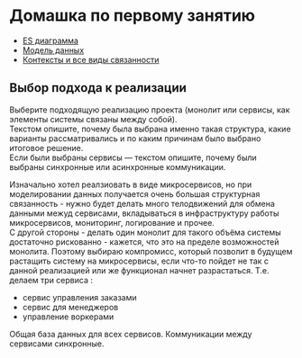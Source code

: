 # Домашка по первому занятию

- [ES диаграмма](https://sketchboard.me/rDOvPV7nKJC#/)
- [Модель данных](https://sketchboard.me/BDOAlRSSrueE#/)
- [Контексты и все виды связанности](https://sketchboard.me/RDOA2j8uTkaP#/)

## Выбор подхода к реализации
Выберите подходящую реализацию проекта (монолит или сервисы, как элементы системы связаны между собой).  
Текстом опишите, почему была выбрана именно такая структура, какие варианты рассматривались и по каким причинам было выбрано итоговое решение.  
Если были выбраны сервисы — текстом опишите, почему были выбраны синхронные или асинхронные коммуникации.  

Изначально хотел реалзиовать в виде микросервисов, но при моделировании данных получается очень большая структурная связанность - нужно будет делать много телодвижений для обмена данными межуд сервисами, вкладываться в инфраструктуру работы микросервисов, мониторинг, логирование и прочее.  
С другой стороны - делать один монолит для такого объёма системы достаточно рискованно - кажется, что это на пределе возможностей монолита. Поэтому выбираю компромисс, который позволит в будущем растащить систему на микросервисы, если что-то пойдет не так с данной реализацией или же функционал начнет разрастаться. 
Т.е. делаем три сервиса :  

 - сервис управления заказами
 - сервис для менеджеров
 - управление воркерами

 Общая база данных для всех сервисов. 
 Коммуникации между сервисами синхронные. 